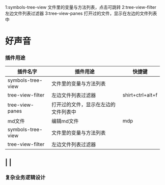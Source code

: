 
1:symbols-tree-view 文件里的变量与方法列表，点击可跳转
2:tree-view-filter 左边文件列表过滤器
3:tree-view-panes 打开过的文件，显示在左边的文件列表中

# 好声音

### 插件用途

| 插件名字 | 插件用途 | 快捷键 |
| - | - | - |
| symbols-tree-view | 文件里的变量与方法列表 |  |
| tree-view-filter | 左边文件列表过滤器 | shirt+ctrl+alt+f  |
| tree-view-panes | 打开过的文件，显示在左边的文件列表中 |  |
| md文件 | 编辑md文件 | mdp |
| symbols-tree-view | 文件里的变量与方法列表 |  |
| tree-view-filter | 左边文件列表过滤器 |  |

|  |
--------------------------------------------







### 复杂业务逻辑设计
